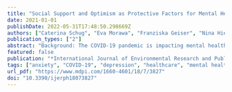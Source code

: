 ```yaml
---
title: "Social Support and Optimism as Protective Factors for Mental Health among 7765 Healthcare Workers in Germany during the COVID-19 Pandemic: Results of the VOICE Study"
date: 2021-01-01
publishDate: 2022-05-31T17:48:50.298669Z
authors: ["Caterina Schug", "Eva Morawa", "Franziska Geiser", "Nina Hiebel", "Petra Beschoner", "Lucia Jerg-Bretzke", "Christian Albus", "Kerstin Weidner", "Susann Steudte-Schmiedgen", "Andrea Borho", "Marietta Lieb", "Yesim Erim"]
publication_types: ["2"]
abstract: "Background: The COVID-19 pandemic is impacting mental health worldwide, particularly among healthcare workers (HCWs). Risk and protective factors for depression and generalized anxiety in healthcare workers need to be identified to protect their health and ability to work. Social support and optimism are known protective psychosocial resources, but have not been adequately studied in the context of the COVID-19 pandemic among healthcare workers in Germany. Methods: Within the first wave of the VOICE study (n = 7765), a longitudinal web-based survey study among healthcare workers in Germany, we assessed symptoms of depression (PHQ-2) and generalized anxiety (GAD-2), social support (ENRICHD Social Support Inventory; ESSI), and generalized optimism as well as sociodemographic, occupational, and COVID-19 related variables. Multiple linear regression analyses were conducted to examine associations between the constructs. Results: The analyses revealed that higher levels of social support and optimism were associated with lower levels of depression and generalized anxiety. They showed a higher association with depression and generalized anxiety than demographic or occupational risk factors such as female gender and direct contact with infected individuals. Conclusion: Psychosocial resources such as social support and optimism appear to contribute to successful coping with the COVID-19 pandemic and should be considered in future studies."
featured: false
publication: "*International Journal of Environmental Research and Public Health*"
tags: ["anxiety", "COVID-19", "depression", "healthcare", "mental health", "optimism", "resources", "social support"]
url_pdf: "https://www.mdpi.com/1660-4601/18/7/3827"
doi: "10.3390/ijerph18073827"
---
```


